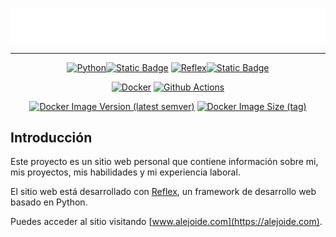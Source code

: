 <div align=center>

[![Logo](./resources/logo.svg)](https://alejoide.com)

---

[![Python](https://img.shields.io/badge/Python-FFD43B?style=for-the-badge&logo=python&logoColor=blue)![Static Badge](https://img.shields.io/badge/3.12-blue?style=for-the-badge)](https://www.python.org/downloads/release/python-3114/) [![Reflex](https://img.shields.io/badge/reflex-purple?style=for-the-badge&logo=python&logoColor=white&labelColor=purple)![Static Badge](https://img.shields.io/badge/0.3.4+-white?style=for-the-badge)](https://reflex.dev)

[![Docker](https://img.shields.io/badge/Docker-2CA5E0?style=for-the-badge&logo=docker&logoColor=white)](https://www.docker.com/)
[![Github Actions](https://img.shields.io/badge/Actions-white?style=for-the-badge&logo=github&logoColor=black)](https://github.com/features/actions)


[![Docker Image Version (latest semver)](https://img.shields.io/docker/v/alejoide/alejoide-web)](https://hub.docker.com/r/alejoide/alejoide-web) [![Docker Image Size (tag)](https://img.shields.io/docker/image-size/alejoide/alejoide-web)](https://hub.docker.com/r/alejoide/alejoide-web)

</div>

## Introducción

Este proyecto es un sitio web personal que contiene información sobre mi, mis proyectos, mis habilidades y mi experiencia laboral.

El sitio web está desarrollado con [Reflex](https://reflex.dev), un framework de desarrollo web basado en Python.

Puedes acceder al sitio visitando [www.alejoide.com](https://alejoide.com).
